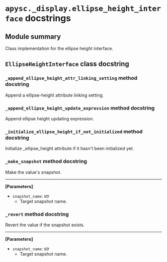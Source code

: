 # `apysc._display.ellipse_height_interface` docstrings

## Module summary

Class implementation for the ellipse height interface.

## `EllipseHeightInterface` class docstring

### `_append_ellipse_height_attr_linking_setting` method docstring

Append a ellipse-height attribute linking setting.

### `_append_ellipse_height_update_expression` method docstring

Append ellipse height updating expression.

### `_initialize_ellipse_height_if_not_initialized` method docstring

Initialize _ellipse_height attribute if it hasn't been initialized yet.

### `_make_snapshot` method docstring

Make the value's snapshot.<hr>

**[Parameters]**

- `snapshot_name`: str
  - Target snapshot name.

### `_revert` method docstring

Revert the value if the snapshot exists.<hr>

**[Parameters]**

- `snapshot_name`: str
  - Target snapshot name.